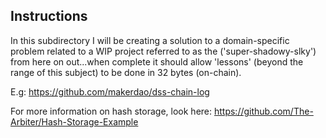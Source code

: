 ## Instructions

In this subdirectory I will be creating a solution to a domain-specific problem related to a WIP project referred to as the ('super-shadowy-slky') from here on out...when complete it should allow 'lessons' (beyond the range of this subject) to be done in 32 bytes (on-chain).

E.g: https://github.com/makerdao/dss-chain-log

For more information on hash storage, look here: https://github.com/The-Arbiter/Hash-Storage-Example

                                                                                                                                                   